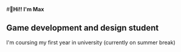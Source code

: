 #🐧**Hi!! I'm Max**

## Game development and design student

I'm coursing my first year in university (currently on summer break)

